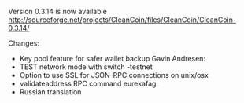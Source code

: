 Version 0.3.14 is now available
http://sourceforge.net/projects/CleanCoin/files/CleanCoin/CleanCoin-0.3.14/

Changes:
* Key pool feature for safer wallet backup
Gavin Andresen:
* TEST network mode with switch -testnet
* Option to use SSL for JSON-RPC connections on unix/osx
* validateaddress RPC command
eurekafag:
* Russian translation
